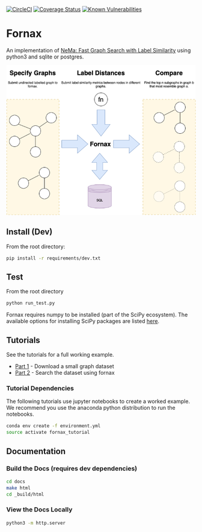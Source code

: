 [![CircleCI](https://circleci.com/gh/CDECatapult/fornax.svg?style=svg&circle-token=2110b6bc1d713698d241fd08ae60cd925e60062f)](https://circleci.com/gh/CDECatapult/fornax)
[![Coverage Status](https://coveralls.io/repos/github/CDECatapult/fornax/badge.svg?branch=master)](https://coveralls.io/github/CDECatapult/fornax?branch=master)
[![Known Vulnerabilities](https://snyk.io/test/github/CDECatapult/fornax/badge.svg)](https://snyk.io/test/github/CDECatapult/fornax/badge.svg)


# Fornax

An implementation of [NeMa: Fast Graph Search with Label Similarity](http://www.vldb.org/pvldb/vol6/p181-khan.pdf) using python3 and sqlite or postgres.

![FORNAX](./docs/img/fornax.png)

## Install (Dev)

From the root directory:

```bash
pip install -r requirements/dev.txt
``` 

## Test

From the root directory

```bash
python run_test.py
```

Fornax requires numpy to be installed (part of the SciPy ecosystem). 
The available options for installing SciPy packages are listed [here](https://scipy.org/install.html).

## Tutorials

See the tutorials for a full working example.

* [Part 1](https://github.com/CDECatapult/fornax/blob/master/notebooks/tutorial/Tutorial%201%20-%20Creating%20a%20Dataset.ipynb) - Download a small graph dataset 
* [Part 2](https://github.com/CDECatapult/fornax/blob/master/notebooks/tutorial/Tutorial%202%20-%20Making%20a%20Query.ipynb) - Search the dataset using fornax

### Tutorial Dependencies

The following tutorials use jupyter notebooks to create a worked example.
We recommend you use the anaconda python distribution to run the notebooks.

```bash
conda env create -f environment.yml
source activate fornax_tutorial
```

## Documentation

### Build the Docs (requires dev dependencies)

```bash
cd docs
make html
cd _build/html
```

### View the Docs Locally

```bash
python3 -m http.server
```
